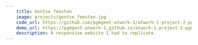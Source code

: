```yaml
---
    title: Gentse feesten
    image: projects/gentse_feesten.jpg
    code_url: https://github.com/pgmgent-atwork-1/atwork-1-project-2-pgm-brentvansteertegem
    demo_url: https://pgmgent-atwork-1.github.io/atwork-1-project-2-pgm-brentvansteertegem/
    description: A responsive website I had to replicate.
---
```

